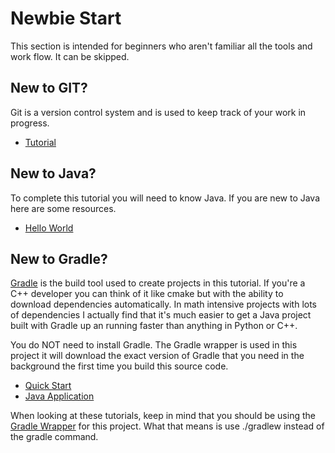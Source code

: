 # Newbie Start

This section is intended for beginners who aren't familiar all the tools and work flow. It can be skipped.

## New to GIT?

Git is a version control system and is used to keep track of your work in progress.

* [Tutorial](http://rogerdudler.github.io/git-guide/)

## New to Java?

To complete this tutorial you will need to know Java. If you are new to Java here are some resources.

* [Hello World]()

## New to Gradle?

[Gradle](https://gradle.org/) is the build tool used to create projects in this tutorial. If you're a C++ developer you can think of it like
cmake but with the ability to download dependencies automatically. In math intensive projects with lots of dependencies
I actually find that it's much easier to get a Java project built with Gradle up an running faster than anything
in Python or C++. 

You do NOT need to install Gradle. The Gradle wrapper is used in this project it will download the exact
version of Gradle that you need in the background the first time you build this source code.

* [Quick Start](https://docs.gradle.org/current/userguide/tutorial_java_projects.html)
* [Java Application](https://guides.gradle.org/building-java-applications/)

When looking at these tutorials, keep in mind that you should be using the 
[Gradle Wrapper](https://docs.gradle.org/current/userguide/gradle_wrapper.html) for this project.
What that means is use ./gradlew instead of the gradle command.